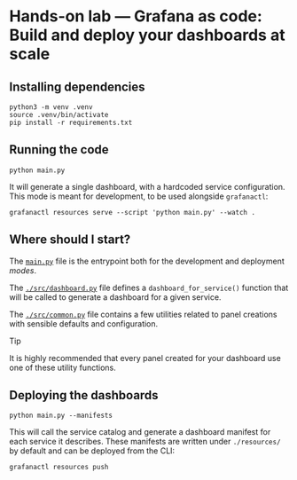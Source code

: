 # Hands-on lab — Grafana as code: Build and deploy your dashboards at scale

## Installing dependencies

```shell
python3 -m venv .venv
source .venv/bin/activate
pip install -r requirements.txt
```

## Running the code

```shell
python main.py
```

It will generate a single dashboard, with a hardcoded service configuration.
This mode is meant for development, to be used alongside `grafanactl`:

```shell
grafanactl resources serve --script 'python main.py' --watch .
```

## Where should I start?

The [`main.py`](./main.py) file is the entrypoint both for the development and
deployment *modes*.

The [`./src/dashboard.py`](./src/dashboard.py) file defines a `dashboard_for_service()`
function that will be called to generate a dashboard for a given service.

The [`./src/common.py`](./src/common.py) file contains a few utilities related
to panel creations with sensible defaults and configuration.

> [!TIP]
> It is highly recommended that every panel created for your dashboard use one
> of these utility functions.

## Deploying the dashboards

```shell
python main.py --manifests
```

This will call the service catalog and generate a dashboard manifest for each
service it describes.
These manifests are written under `./resources/` by default and can be deployed
from the CLI:

```shell
grafanactl resources push
```
